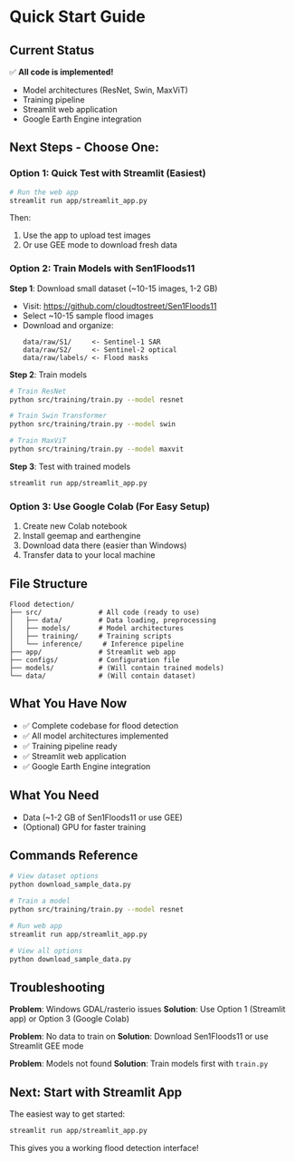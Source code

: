 # Quick Start Guide

## Current Status

✅ **All code is implemented!**
- Model architectures (ResNet, Swin, MaxViT)
- Training pipeline
- Streamlit web application
- Google Earth Engine integration

## Next Steps - Choose One:

### Option 1: Quick Test with Streamlit (Easiest)

```bash
# Run the web app
streamlit run app/streamlit_app.py
```

Then:
1. Use the app to upload test images
2. Or use GEE mode to download fresh data

### Option 2: Train Models with Sen1Floods11

**Step 1**: Download small dataset (~10-15 images, 1-2 GB)
- Visit: https://github.com/cloudtostreet/Sen1Floods11
- Select ~10-15 sample flood images
- Download and organize:
  ```
  data/raw/S1/     <- Sentinel-1 SAR
  data/raw/S2/     <- Sentinel-2 optical  
  data/raw/labels/ <- Flood masks
  ```

**Step 2**: Train models
```bash
# Train ResNet
python src/training/train.py --model resnet

# Train Swin Transformer
python src/training/train.py --model swin

# Train MaxViT
python src/training/train.py --model maxvit
```

**Step 3**: Test with trained models
```bash
streamlit run app/streamlit_app.py
```

### Option 3: Use Google Colab (For Easy Setup)

1. Create new Colab notebook
2. Install geemap and earthengine
3. Download data there (easier than Windows)
4. Transfer data to your local machine

## File Structure

```
Flood detection/
├── src/              # All code (ready to use)
│   ├── data/         # Data loading, preprocessing
│   ├── models/       # Model architectures
│   ├── training/     # Training scripts
│   └── inference/     # Inference pipeline
├── app/              # Streamlit web app
├── configs/          # Configuration file
├── models/           # (Will contain trained models)
└── data/             # (Will contain dataset)
```

## What You Have Now

- ✅ Complete codebase for flood detection
- ✅ All model architectures implemented
- ✅ Training pipeline ready
- ✅ Streamlit web application
- ✅ Google Earth Engine integration

## What You Need

- Data (~1-2 GB of Sen1Floods11 or use GEE)
- (Optional) GPU for faster training

## Commands Reference

```bash
# View dataset options
python download_sample_data.py

# Train a model
python src/training/train.py --model resnet

# Run web app
streamlit run app/streamlit_app.py

# View all options
python download_sample_data.py
```

## Troubleshooting

**Problem**: Windows GDAL/rasterio issues
**Solution**: Use Option 1 (Streamlit app) or Option 3 (Google Colab)

**Problem**: No data to train on
**Solution**: Download Sen1Floods11 or use Streamlit GEE mode

**Problem**: Models not found
**Solution**: Train models first with `train.py`

## Next: Start with Streamlit App

The easiest way to get started:

```bash
streamlit run app/streamlit_app.py
```

This gives you a working flood detection interface!

